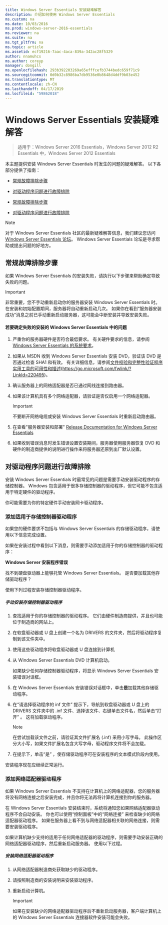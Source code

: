 ```yaml
---
title: Windows Server Essentials 安装疑难解答
description: 介绍如何使用 Windows Server Essentials
ms.custom: na
ms.date: 10/03/2016
ms.prod: windows-server-2016-essentials
ms.reviewer: na
ms.suite: na
ms.tgt_pltfrm: na
ms.topic: article
ms.assetid: ecf19216-7aac-4aca-839a-342ac28f5329
author: nnamuhcs
ms.author: coreyp
manager: dongill
ms.openlocfilehash: 293b392203269a65efffcefb3744bedc659f71c9
ms.sourcegitcommit: 0d0b32c8986ba7db9536e0b8648d4ddf9b03e452
ms.translationtype: MT
ms.contentlocale: zh-CN
ms.lasthandoff: 04/17/2019
ms.locfileid: "59862018"
---
```

# <a name="troubleshoot-windows-server-essentials-installation"></a>Windows Server Essentials 安装疑难解答

>适用于：Windows Server 2016 Essentials，Windows Server 2012 R2 Essentials 中，Windows Server 2012 Essentials

本主题提供安装 Windows Server Essentials 时发生的问题的疑难解答。 以下各部分提供了指南：  
  

-   [常规故障排除步骤](Troubleshoot-Windows-Server-Essentials-installation.md#BKMK_GeneralTroubleshootingSteps)  
  
-   [对驱动程序问题进行故障排除](Troubleshoot-Windows-Server-Essentials-installation.md#BKMK_TroubleshootDrivers)  

-   [常规故障排除步骤](Troubleshoot-Windows-Server-Essentials-installation.md#BKMK_GeneralTroubleshootingSteps)  
  
-   [对驱动程序问题进行故障排除](Troubleshoot-Windows-Server-Essentials-installation.md#BKMK_TroubleshootDrivers)  

  
> [!NOTE]
>  对于 Windows Server Essentials 社区的最新疑难解答信息，我们建议您访问[Windows Server Essentials 论坛](https://social.technet.microsoft.com/Forums/winserveressentials/threads)。 Windows Server Essentials 论坛是寻求帮助或提出问题的好地方。  
  
##  <a name="BKMK_GeneralTroubleshootingSteps"></a> 常规故障排除步骤  
 如果 Windows Server Essentials 的安装失败，请执行以下步骤来帮助确定导致失败的问题。  
  
> [!IMPORTANT]
>  非常重要，您不手动重新启动你的服务器安装 Windows Server Essentials 时。 在安装和初始配置期间，服务器将自动重新启动几次。 如果你在看到“服务器安装成功”消息之前已手动重新启动服务器，这可能会中断安装并导致安装失败。  
  
#### <a name="to-identify-issues-in-a-failed-installation-of-windows-server-essentials"></a>若要确定失败的安装的 Windows Server Essentials 中的问题  
  
1.  严重你的服务器硬件是否符合最低要求。 有关硬件要求的信息，请参阅[Windows Server Essentials 的系统要求](../get-started/system-requirements.md)。  
  
2.  如果从 MSDN 收到 Windows Server Essentials 安装 DVD，验证该 DVD 是否通过检查 SHA1 和有效。 有关详细信息，请参阅[文件校验和完整性验证程序实用工具的可用性和描述](https://go.microsoft.com/fwlink/?LinkId=220495)(https://go.microsoft.com/fwlink/?LinkId=220495)。  
  
3.  确认服务器上的网络适配器是否已通过网线连接到路由器。  
  
4.  如果该计算机具有多个网络适配器，请验证是否仅启用一个网络适配器。  
  
    > [!IMPORTANT]
    >  不要断开网络电缆或安装 Windows Server Essentials 时重新启动路由器。  
  
5.  在查看"服务器安装和部署" [Release Documentation for Windows Server Essentials](../get-started/release-notes.md)  
  
6.  如果收到错误消息时发生错误设置安装期间，服务器使用服务器恢复 DVD 和硬件的制造商提供的说明进行操作来将服务器还原到出厂默认设置。  
  
##  <a name="BKMK_TroubleshootDrivers"></a> 对驱动程序问题进行故障排除  
 安装 Windows Server Essentials 时最常见的问题是需要手动安装驱动程序的存储控制器。 Windows 包含适用于很多存储控制器的驱动程序，但它可能不包含适用于特定硬件的驱动程序。  
  
 你可能需要为你的特定硬件手动安装网卡驱动程序。  
  
###  <a name="BKMK_StorageDrivers"></a> 添加适用于存储控制器驱动程序  
 如果您的硬件要求不包括与 Windows Server Essentials 的存储驱动程序，请使用以下信息完成设置。  
  
 如果在安装过程中看到以下消息，则需要手动添加适用于你的存储控制器的驱动程序：  
  
 **Windows Server 安装程序错误**  
  
 找不到硬盘驱动器上能够托管 Windows Server Essentials。 是否要加载其他存储驱动程序？  
  
 使用下列过程安装存储控制器驱动程序。  
  
##### <a name="to-manually-install-a-storage-controller-driver"></a>手动安装存储控制器驱动程序  
  
1.  查找适用于你的存储控制器的驱动程序。 它们由硬件制造商提供，并且也可能位于制造商的网站上。  
  
2.  在软盘驱动器或 U 盘上创建一个名为 DRIVERS 的文件夹，然后将驱动程序复制到该文件夹中。  
  
3.  使用这些驱动程序将软盘驱动器或 U 盘连接到计算机  
  
4.  从 Windows Server Essentials DVD 计算机启动。  
  
     如果缺少任何存储控制器驱动程序，将显示 Windows Server Essentials 安装错误对话框。  
  
5.  在 Windows Server Essentials 安装错误对话框中，单击**是**加载其他存储驱动程序。  
  
6.  在“请选择驱动程序的 inf 文件”  提示下，导航到软盘驱动器或 U 盘上的 DRIVERS 文件夹中的 .inf 文件、选择该文件、右键单击文件名，然后单击“打开” 。 这将加载驱动程序。  
  
    > [!NOTE]
    >  在尝试加载该文件之前，请验证其文件扩展名 (.inf) 采用小写字母。 此操作区分大小写，如果文件扩展名包含大写字母，驱动程序文件将不会加载。  
  
7.  在提示下，单击“是”  ，使存储驱动程序可在安装程序的文本模式阶段内使用。  
  
 安装程序现在应继续正常运行。  
  
###  <a name="BKMK_AddingNICdrivers"></a> 添加网络适配器驱动程序  
 如果 Windows Server Essentials 不支持在计算机上的网络适配器，您的服务器将没有网络连接之后安装完成，并且你将无法再将计算机连接到你的服务器。  
  
 在 Windows Server Essentials 安装结束时，系统将通知您如果网络适配器驱动程序不会自动安装。 你也可以使用“控制面板”中的“网络连接”  来检查缺少的网络适配器驱动程序。 如果在服务器上看不到与网络适配器相关联的网络连接，则需要安装驱动程序。  
  
 如果计算机缺少支持的适用于任何网络适配器的驱动程序，则需要手动安装正确的网络适配器驱动程序，然后重新启动服务器。 使用以下过程。  
  
##### <a name="to-install-a-network-adapter-driver"></a>安装网络适配器驱动程序  
  
1.  从网络适配器制造商处获取缺少的驱动程序。  
  
2.  请按照制造商的安装说明来安装驱动程序。  
  
3.  重新启动计算机。  
  
    > [!IMPORTANT]
    >  如果在安装缺少的网络适配器驱动程序后不重新启动服务器，客户端计算机上的 Windows Server Essentials 连接器软件安装可能会失败。
